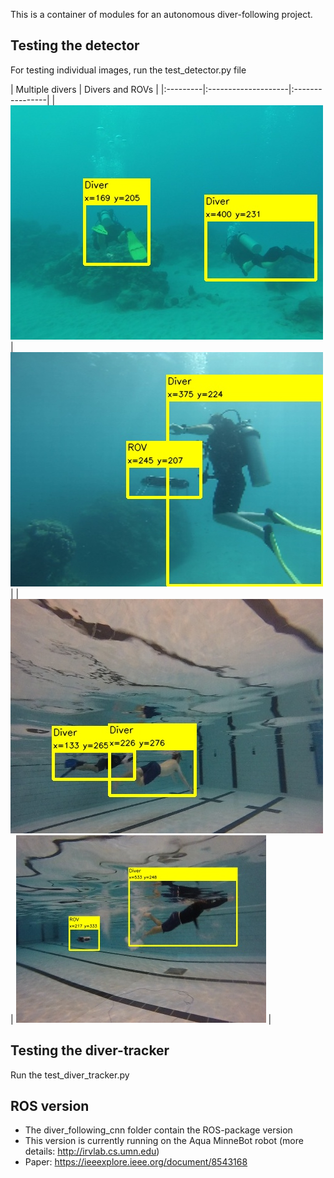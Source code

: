 This is a container of modules for an autonomous diver-following project. 
  

## Testing the detector
For testing individual images, run the test_detector.py file

| Multiple divers | Divers and ROVs | 
|:---------|:--------------------|:----------------|
| ![cmu-model](/test_data/res/7.jpg)     | ![mb-model-macbook](/test_data/res/1.jpg) |
| ![cmu-model](/test_data/res/0.jpg)     | ![mb-model-macbook](/test_data/res/2.jpg) |


## Testing the diver-tracker
Run the test_diver_tracker.py 


## ROS version
- The diver_following_cnn folder contain the ROS-package version 
- This version is currently running on the Aqua MinneBot robot (more details: http://irvlab.cs.umn.edu)
- Paper:  https://ieeexplore.ieee.org/document/8543168

